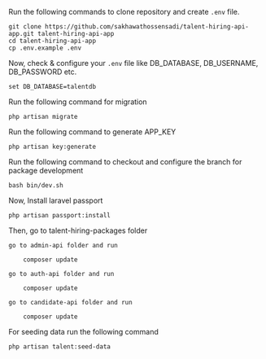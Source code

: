Run the following commands to clone repository and create `.env` file.

    git clone https://github.com/sakhawathossensadi/talent-hiring-api-app.git talent-hiring-api-app
    cd talent-hiring-api-app
    cp .env.example .env

Now, check & configure your `.env` file like DB_DATABASE, DB_USERNAME, DB_PASSWORD etc.

    set DB_DATABASE=talentdb

Run the following command for migration

    php artisan migrate

Run the following command to generate APP_KEY

    php artisan key:generate

Run the following command to checkout and configure the branch for package development

    bash bin/dev.sh

Now, Install laravel passport

    php artisan passport:install

Then, go to talent-hiring-packages folder

    go to admin-api folder and run

        composer update

    go to auth-api folder and run

        composer update

    go to candidate-api folder and run

        composer update

For seeding data run the following command

    php artisan talent:seed-data
